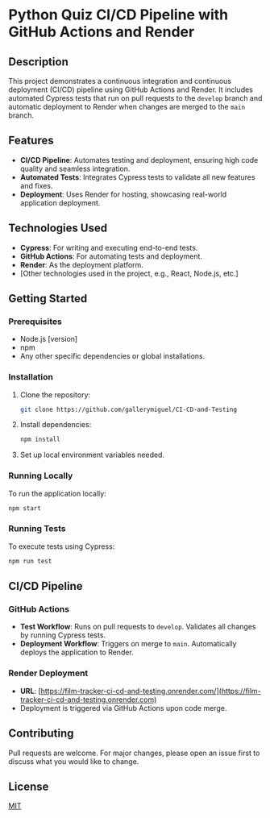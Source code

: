 
# Python Quiz CI/CD Pipeline with GitHub Actions and Render

## Description
This project demonstrates a continuous integration and continuous deployment (CI/CD) pipeline using GitHub Actions and Render. It includes automated Cypress tests that run on pull requests to the `develop` branch and automatic deployment to Render when changes are merged to the `main` branch.

## Features
- **CI/CD Pipeline**: Automates testing and deployment, ensuring high code quality and seamless integration.
- **Automated Tests**: Integrates Cypress tests to validate all new features and fixes.
- **Deployment**: Uses Render for hosting, showcasing real-world application deployment.

## Technologies Used
- **Cypress**: For writing and executing end-to-end tests.
- **GitHub Actions**: For automating tests and deployment.
- **Render**: As the deployment platform.
- [Other technologies used in the project, e.g., React, Node.js, etc.]

## Getting Started

### Prerequisites
- Node.js [version]
- npm
- Any other specific dependencies or global installations.

### Installation

1. Clone the repository:
   ```bash
   git clone https://github.com/gallerymiguel/CI-CD-and-Testing
   ```
2. Install dependencies:
   ```bash
   npm install
   ```
3. Set up local environment variables needed.

### Running Locally
To run the application locally:
```bash
npm start
```

### Running Tests
To execute tests using Cypress:
```bash
npm run test
```

## CI/CD Pipeline

### GitHub Actions
- **Test Workflow**: Runs on pull requests to `develop`. Validates all changes by running Cypress tests.
- **Deployment Workflow**: Triggers on merge to `main`. Automatically deploys the application to Render.

### Render Deployment
- **URL**: [https://film-tracker-ci-cd-and-testing.onrender.com/](https://film-tracker-ci-cd-and-testing.onrender.com)
- Deployment is triggered via GitHub Actions upon code merge.

## Contributing
Pull requests are welcome. For major changes, please open an issue first to discuss what you would like to change.

## License
[MIT](https://choosealicense.com/licenses/mit/)

